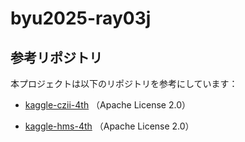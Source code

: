 # byu2025-ray03j

## 参考リポジトリ
本プロジェクトは以下のリポジトリを参考にしています：

- [kaggle-czii-4th](https://github.com/yu4u/kaggle-czii-4th) （Apache License 2.0）

- [kaggle-hms-4th](https://github.com/yu4u/kaggle-hms-4th) （Apache License 2.0）